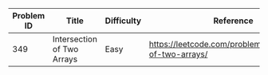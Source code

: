 | Problem ID | Title | Difficulty | Reference
| --- | --- | --- | ---
| 349 | Intersection of Two Arrays | Easy | https://leetcode.com/problems/intersection-of-two-arrays/
